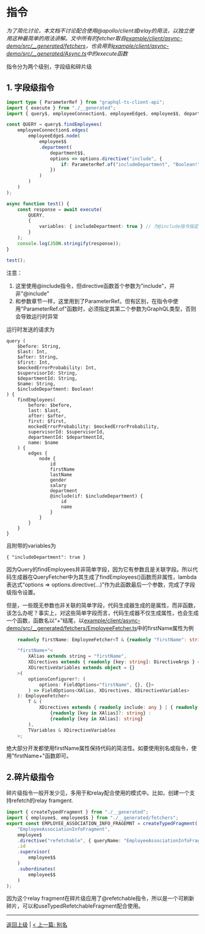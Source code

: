 # 指令

*为了简化讨论，本文档不讨论配合使用@apollo/client或relay的用法，以独立使用这种最简单的用法讲解。文中所有的fetcher取自[example/client/async-demo/src/__generated/fetchers](../example/client/async-demo/src/__generated/fetchers)，也会用到[example/client/async-demo/src/__generated/Async.ts](../example/client/async-demo/src/__generated/Async.ts)中的execute函数*

指令分为两个级别，字段级和碎片级

## 1. 字段级指令
```ts
import type { ParameterRef } from "graphql-ts-client-api";
import { execute } from "./__generated";
import { query$, employeeConnection$, employeeEdge$, employee$$, department$$ } from "./__generated/fetchers";

const QUERY = query$.findEmployees(
    employeeConnection$.edges(
        employeeEdge$.node(
            employee$$
            .department(
                department$$,
                options => options.directive("include", {
                    if: ParameterRef.of("includeDepartment", "Boolean!")
                })
            )
        )
    )
);

async function test() {
    const response = await execute(
        QUERY,
        {
            variables: { includeDepartment: true } // 为@include指令指定参数
        }
    );
    console.log(JSON.stringify(response));
}

test();
```

注意：
1. 这里使用@include指令，但directive函数首个参数为"include"，并非"@include"
2. 和参数章节一样，这里用到了ParameterRef。但有区别，在指令中使用"ParameterRef.of"函数时，必须指定其第二个参数为GraphQL类型，否则会导致运行时异常

运行时发送的请求为
```
query (
    $before: String, 
    $last: Int, 
    $after: String, 
    $first: Int, 
    $mockedErrorProbability: Int, 
    $supervisorId: String, 
    $departmentId: String, 
    $name: String, 
    $includeDepartment: Boolean!
) {
    findEmployees(
        before: $before, 
        last: $last, 
        after: $after, 
        first: $first, 
        mockedErrorProbability: $mockedErrorProbability, 
        supervisorId: $supervisorId, 
        departmentId: $departmentId, 
        name: $name
    ) {
        edges {
            node {
                id
                firstName
                lastName
                gender
                salary
                department 
                @include(if: $includeDepartment) {
                    id
                    name 
                }
            }
        }
    }
}
```
且附带的variables为
```
{ "includeDepartment": true }
```

因为Query的findEmployees并非简单字段，因为它有参数且是关联字段。所以代码生成器在QueryFetcher中为其生成了findEmployees()函数而非属性，lambda表达式“options => options.directive(...)”作为此函数最后一个参数，完成了字段级指令设置。

但是，一些既无参数也非关联的简单字段，代码生成器生成的是属性，而非函数，该怎么办呢？事实上，对这些简单字段而言，代码生成器不仅生成属性，也会生成一个函数，函数名以“+”结尾，以[example/client/async-demo/src/__generated/fetchers/EmployeeFetcher.ts](example/client/async-demo/src/__generated/fetchers/EmployeeFetcher.ts)中的firstName属性为例

```ts
    readonly firstName: EmployeeFetcher<T & {readonly "firstName": string}, TVariables>;

    "firstName+"<
        XAlias extends string = "firstName", 
        XDirectives extends { readonly [key: string]: DirectiveArgs } = {}, 
        XDirectiveVariables extends object = {}
    >(
        optionsConfigurer?: (
            options: FieldOptions<"firstName", {}, {}>
        ) => FieldOptions<XAlias, XDirectives, XDirectiveVariables>
    ): EmployeeFetcher<
        T & (
            XDirectives extends { readonly include: any } | { readonly skip: any } ? 
                {readonly [key in XAlias]?: string} : 
                {readonly [key in XAlias]: string}
        ), 
        TVariables & XDirectiveVariables
    >;
```
绝大部分开发都使用firstName属性保持代码的简洁性。如要使用别名或指令，使用"firstName+"函数即可。

## 2.碎片级指令

碎片级指令一般开发少见，多用于和relay配合使用的模式中。比如，创建一个支持refetch的relay framgent.
```ts
import { createTypedFragment } from "./__generated";
import { employee$, employee$$ } from "./__generated/fetchers";
export const EMPLOYEE_ASSOCIATION_INFO_FRAGEMNT = createTypedFragment(
    "EmployeeAssociationInfoFragment",
    employee$
    .directive("refetchable", { queryName: "EmployeeAssociationInfoFragmentRefetchQuery" })
    .id
    .supervisor(
        employee$$
    )
    .subordinates(
        employee$$
    )
);
```
因为这个relay fragment在碎片级应用了@refetchable指令，所以是一个可刷新碎片，可以和useTypedRefetchableFragment配合使用。

----------------------
[返回上级](./README_zh_CN.md) | [< 上一篇: 别名](./alias_zh_CN.md)
